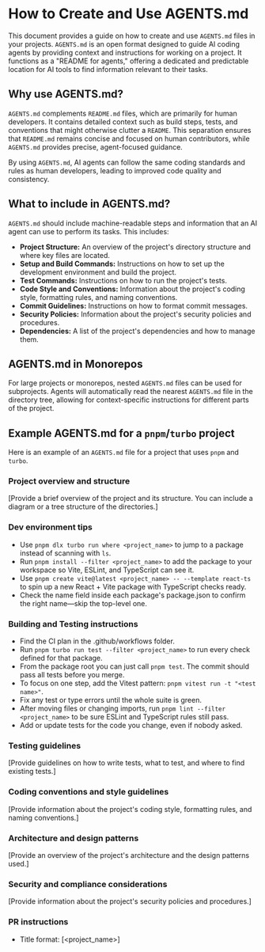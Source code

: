# How to Create and Use AGENTS.md

This document provides a guide on how to create and use `AGENTS.md` files in your projects. `AGENTS.md` is an open format designed to guide AI coding agents by providing context and instructions for working on a project. It functions as a "README for agents," offering a dedicated and predictable location for AI tools to find information relevant to their tasks.

## Why use AGENTS.md?

`AGENTS.md` complements `README.md` files, which are primarily for human developers. It contains detailed context such as build steps, tests, and conventions that might otherwise clutter a `README`. This separation ensures that `README.md` remains concise and focused on human contributors, while `AGENTS.md` provides precise, agent-focused guidance.

By using `AGENTS.md`, AI agents can follow the same coding standards and rules as human developers, leading to improved code quality and consistency.

## What to include in AGENTS.md?

`AGENTS.md` should include machine-readable steps and information that an AI agent can use to perform its tasks. This includes:

*   **Project Structure:** An overview of the project's directory structure and where key files are located.
*   **Setup and Build Commands:** Instructions on how to set up the development environment and build the project.
*   **Test Commands:** Instructions on how to run the project's tests.
*   **Code Style and Conventions:** Information about the project's coding style, formatting rules, and naming conventions.
*   **Commit Guidelines:** Instructions on how to format commit messages.
*   **Security Policies:** Information about the project's security policies and procedures.
*   **Dependencies:** A list of the project's dependencies and how to manage them.

## AGENTS.md in Monorepos

For large projects or monorepos, nested `AGENTS.md` files can be used for subprojects. Agents will automatically read the nearest `AGENTS.md` file in the directory tree, allowing for context-specific instructions for different parts of the project.

## Example AGENTS.md for a `pnpm`/`turbo` project

Here is an example of an `AGENTS.md` file for a project that uses `pnpm` and `turbo`.

### Project overview and structure

[Provide a brief overview of the project and its structure. You can include a diagram or a tree structure of the directories.]

### Dev environment tips
- Use `pnpm dlx turbo run where <project_name>` to jump to a package instead of scanning with `ls`.
- Run `pnpm install --filter <project_name>` to add the package to your workspace so Vite, ESLint, and TypeScript can see it.
- Use `pnpm create vite@latest <project_name> -- --template react-ts` to spin up a new React + Vite package with TypeScript checks ready.
- Check the name field inside each package's package.json to confirm the right name—skip the top-level one.

### Building and Testing instructions
- Find the CI plan in the .github/workflows folder.
- Run `pnpm turbo run test --filter <project_name>` to run every check defined for that package.
- From the package root you can just call `pnpm test`. The commit should pass all tests before you merge.
- To focus on one step, add the Vitest pattern: `pnpm vitest run -t "<test name>"`.
- Fix any test or type errors until the whole suite is green.
- After moving files or changing imports, run `pnpm lint --filter <project_name>` to be sure ESLint and TypeScript rules still pass.
- Add or update tests for the code you change, even if nobody asked.

### Testing guidelines

[Provide guidelines on how to write tests, what to test, and where to find existing tests.]

### Coding conventions and style guidelines

[Provide information about the project's coding style, formatting rules, and naming conventions.]

### Architecture and design patterns

[Provide an overview of the project's architecture and the design patterns used.]

### Security and compliance considerations

[Provide information about the project's security policies and procedures.]

### PR instructions
- Title format: [<project_name>] <Title>
- Always run `pnpm lint` and `pnpm test` before committing.

## Official Resources

*   [agents.md Official Site](https://agents.md)
*   [GitHub Repository by OpenAI](https://github.com/openai/agents-md)
*   [AIMultiple Guide](https://research.aimultiple.com/agents-md/)
*   [Builder.io Blog](https://www.builder.io/blog/agents-md)
*   [AI Builders Tutorial](https://tutorial.aibuilders.dev/agets-md)